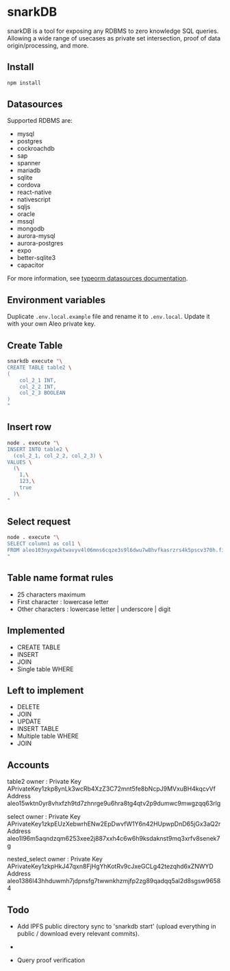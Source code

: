 # snarkDB

snarkDB is a tool for exposing any RDBMS to zero knowledge SQL queries. Allowing a wide range of usecases as private set intersection, proof of data origin/processing, and more.

## Install

```bash
npm install
```

## Datasources

Supported RDBMS are:

- mysql
- postgres
- cockroachdb
- sap
- spanner
- mariadb
- sqlite
- cordova
- react-native
- nativescript
- sqljs
- oracle
- mssql
- mongodb
- aurora-mysql
- aurora-postgres
- expo
- better-sqlite3
- capacitor

For more information, see [typeorm datasources documentation](https://github.com/typeorm/typeorm/blob/master/docs/data-source-options.md#what-is-datasourceoptions).

## Environment variables

Duplicate `.env.local.example` file and rename it to `.env.local`.
Update it with your own Aleo private key.

## Create Table

```bash
snarkdb execute "\
CREATE TABLE table2 \
(
    col_2_1 INT,
    col_2_2 INT,
    col_2_3 BOOLEAN
)
"
```

## Insert row

```bash
node . execute "\
INSERT INTO table2 \
  (col_2_1, col_2_2, col_2_3) \
VALUES \
  (\
    1,\
    123,\
    true
  )\
"
```

## Select request

```bash
node . execute "\
SELECT column1 as col1 \
FROM aleo103nyxgwktwavyv4l06mns6cqze3s9l6dwu7w8hvfkasrzrs4k5pscv370h.first_table
"
```

## Table name format rules

- 25 characters maximum
- First character : lowercase letter
- Other characters : lowercase letter | underscore | digit

## Implemented

- CREATE TABLE
- INSERT
- JOIN
- Single table WHERE

## Left to implement

- DELETE
- JOIN
- UPDATE
- INSERT TABLE
- Multiple table WHERE
- JOIN

## Accounts

table2 owner :
  Private Key  APrivateKey1zkp8ynLk3wcRb4XzZ3C72mnt5fe8bNcpJ9MVxuBH4kqcvVf
      Address  aleo15wktn0yr8vhxfzh9td7zhnrge9u6hra8tg4qtv2p9dumwc9mwgzqq63rlg

select owner :
  Private Key  APrivateKey1zkpEUzXebwrhENw2EpDwvfW1Y6n42HUpwpDnD65jGx3aQ2r
      Address  aleo1l96m5aqndzqm6253xee2j887xxh4c6w6h9ksdaknst9mq3xrfv8senek7g

nested_select owner :
  Private Key  APrivateKey1zkpHkJ47qxn8FjHgYhKotRv9cJxeGCLg42tezqhd6xZNWYD
      Address  aleo1386l43hhduwmh7jdpnsfg7twwnkhzmjfp2zg89qadqq5al2d8sgsw96584

## Todo

- Add IPFS public directory sync to 'snarkdb start' (upload everything in public / download every relevant commits).

-

- Query proof verification
